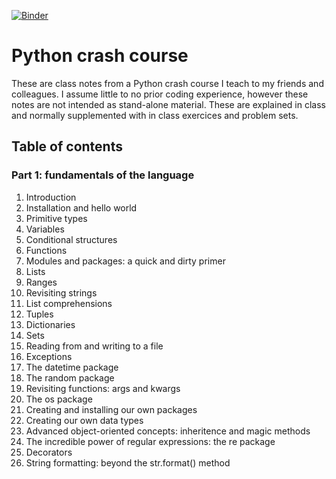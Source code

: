 [![Binder](https://mybinder.org/badge_logo.svg)](https://mybinder.org/v2/gh/dschenck/Python-crash-course/master)

# Python crash course
These are class notes from a Python crash course I teach to my friends and colleagues. I assume little to no prior coding experience, however these notes are not intended as stand-alone material. These are explained in class and normally supplemented with in class exercices and problem sets.

## Table of contents
### Part 1: fundamentals of the language
1. Introduction
2. Installation and hello world
3. Primitive types
4. Variables
5. Conditional structures
6. Functions
7. Modules and packages: a quick and dirty primer
8. Lists
9. Ranges
10. Revisiting strings
11. List comprehensions
12. Tuples
13. Dictionaries
14. Sets
15. Reading from and writing to a file
16. Exceptions
17. The datetime package
18. The random package
19. Revisiting functions: args and kwargs
20. The os package
21. Creating and installing our own packages
22. Creating our own data types
23. Advanced object-oriented concepts: inheritence and magic methods
24. The incredible power of regular expressions: the re package
25. Decorators
26. String formatting: beyond the str.format() method
